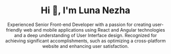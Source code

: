 
<h1 align="center">Hi 👋, I'm Luna Nezha</h1>
<p align="center">
  Experienced Senior Front-end Developer with a passion for creating user-friendly web and mobile applications using React and Angular technologies and a deep understanding of User Interface design. Recognized for achieving significant accomplishments, such as optimizing a cross-platform website and enhancing user satisfaction.
</h4>
